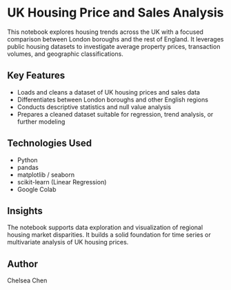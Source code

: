 # UK Housing Price and Sales Analysis

This notebook explores housing trends across the UK with a focused comparison between London boroughs and the rest of England. It leverages public housing datasets to investigate average property prices, transaction volumes, and geographic classifications.

## Key Features

- Loads and cleans a dataset of UK housing prices and sales data
- Differentiates between London boroughs and other English regions
- Conducts descriptive statistics and null value analysis
- Prepares a cleaned dataset suitable for regression, trend analysis, or further modeling

## Technologies Used

- Python
- pandas
- matplotlib / seaborn
- scikit-learn (Linear Regression)
- Google Colab

## Insights

The notebook supports data exploration and visualization of regional housing market disparities. It builds a solid foundation for time series or multivariate analysis of UK housing prices.

## Author

Chelsea Chen  

